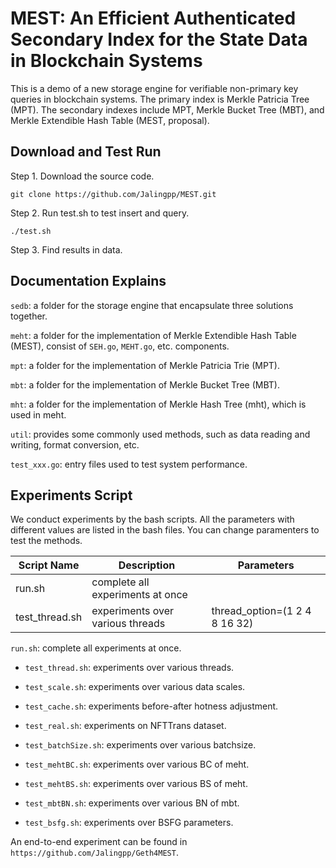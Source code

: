# MEST: An Efficient Authenticated Secondary Index for the State Data in Blockchain Systems

This is a demo of a new storage engine for verifiable non-primary key queries in blockchain systems. The primary index is Merkle Patricia Tree (MPT). The secondary indexes include MPT, Merkle Bucket Tree (MBT), and Merkle Extendible Hash Table (MEST, proposal).

## Download and Test Run

Step 1. Download the source code.

`git clone https://github.com/Jalingpp/MEST.git`

Step 2. Run test.sh to test insert and query.

`./test.sh`

Step 3. Find results in data.

## Documentation Explains

`sedb`: a folder for the storage engine that encapsulate three solutions together.

`meht`: a folder for the implementation of Merkle Extendible Hash Table (MEST), consist of `SEH.go`, `MEHT.go`, etc. components.

`mpt`: a folder for the implementation of Merkle Patricia Trie (MPT).

`mbt`: a folder for the implementation of Merkle Bucket Tree (MBT).

`mht`: a folder for the implementation of Merkle Hash Tree (mht), which is used in meht.

`util`: provides some commonly used methods, such as data reading and writing, format conversion, etc.

`test_xxx.go`: entry files used to test system performance.

## Experiments Script

We conduct experiments by the bash scripts. All the parameters with different values are listed in the bash files. You can change paramenters to test the methods.

| Script Name | Description | Parameters |
| ------ | ------ | ------ |
| run.sh | complete all experiments at once | |
| test_thread.sh | experiments over various threads | thread_option=(1 2 4 8 16 32) |

`run.sh`: complete all experiments at once. 

- `test_thread.sh`: experiments over various threads.

- `test_scale.sh`: experiments over various data scales.

- `test_cache.sh`: experiments before-after hotness adjustment.

- `test_real.sh`: experiments on NFTTrans dataset.

- `test_batchSize.sh`: experiments over various batchsize.

- `test_mehtBC.sh`: experiments over various BC of meht.

- `test_mehtBS.sh`: experiments over various BS of meht.

- `test_mbtBN.sh`: experiments over various BN of mbt.

- `test_bsfg.sh`: experiments over BSFG parameters.

An end-to-end experiment can be found in `https://github.com/Jalingpp/Geth4MEST`.